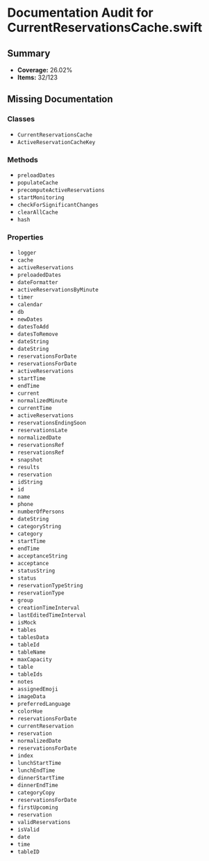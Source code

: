 # Documentation Audit for CurrentReservationsCache.swift

## Summary

- **Coverage:** 26.02%
- **Items:** 32/123

## Missing Documentation

### Classes
- `CurrentReservationsCache`
- `ActiveReservationCacheKey`

### Methods
- `preloadDates`
- `populateCache`
- `precomputeActiveReservations`
- `startMonitoring`
- `checkForSignificantChanges`
- `clearAllCache`
- `hash`

### Properties
- `logger`
- `cache`
- `activeReservations`
- `preloadedDates`
- `dateFormatter`
- `activeReservationsByMinute`
- `timer`
- `calendar`
- `db`
- `newDates`
- `datesToAdd`
- `datesToRemove`
- `dateString`
- `dateString`
- `reservationsForDate`
- `reservationsForDate`
- `activeReservations`
- `startTime`
- `endTime`
- `current`
- `normalizedMinute`
- `currentTime`
- `activeReservations`
- `reservationsEndingSoon`
- `reservationsLate`
- `normalizedDate`
- `reservationsRef`
- `reservationsRef`
- `snapshot`
- `results`
- `reservation`
- `idString`
- `id`
- `name`
- `phone`
- `numberOfPersons`
- `dateString`
- `categoryString`
- `category`
- `startTime`
- `endTime`
- `acceptanceString`
- `acceptance`
- `statusString`
- `status`
- `reservationTypeString`
- `reservationType`
- `group`
- `creationTimeInterval`
- `lastEditedTimeInterval`
- `isMock`
- `tables`
- `tablesData`
- `tableId`
- `tableName`
- `maxCapacity`
- `table`
- `tableIds`
- `notes`
- `assignedEmoji`
- `imageData`
- `preferredLanguage`
- `colorHue`
- `reservationsForDate`
- `currentReservation`
- `reservation`
- `normalizedDate`
- `reservationsForDate`
- `index`
- `lunchStartTime`
- `lunchEndTime`
- `dinnerStartTime`
- `dinnerEndTime`
- `categoryCopy`
- `reservationsForDate`
- `firstUpcoming`
- `reservation`
- `validReservations`
- `isValid`
- `date`
- `time`
- `tableID`

